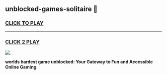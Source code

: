 
## unblocked-games-solitaire 👋
<h3>
<a href="https://premium.freeplayer.one?title=unblocked-games-solitaire&ref=14F">CLICK TO PLAY</a></h3>
<hr>

<h3>
<a href="https://premium.freeplayer.one?title=unblocked-games-solitaire&ref=14F">CLICK 2 PLAY</a>
  
</h3>

<a href="https://premium.freeplayer.one?title=unblocked-games-solitaire&ref=12F/"><img src="https://clearcache.store/games.png"></a>


**worlds hardest game unblocked: Your Gateway to Fun and Accessible Online Gaming**
